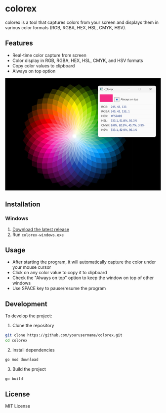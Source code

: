 # colorex

colorex is a tool that captures colors from your screen and displays them in various color formats (RGB, RGBA, HEX, HSL, CMYK, HSV).

## Features

- Real-time color capture from screen
- Color display in RGB, RGBA, HEX, HSL, CMYK, and HSV formats
- Copy color values to clipboard
- Always on top option

![Program Preview](program.png)

## Installation

### Windows
1. [Download the latest release](https://github.com/seukaiwokeo/colorex/releases/latest)
2. Run `colorex-windows.exe`

## Usage

- After starting the program, it will automatically capture the color under your mouse cursor
- Click on any color value to copy it to clipboard
- Check the "Always on top" option to keep the window on top of other windows
- Use SPACE key to pause/resume the program

## Development

To develop the project:

1. Clone the repository
```bash
git clone https://github.com/yourusername/colorex.git
cd colorex
```

2. Install dependencies
```bash
go mod download
```

3. Build the project
```bash
go build
```

## License

MIT License
